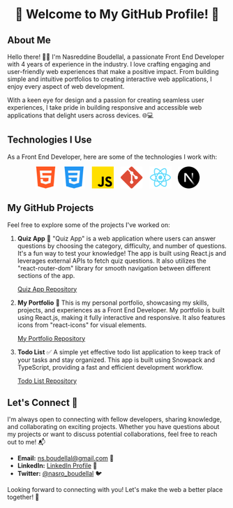 <!-- Add a Header Image -->
<!-- 
<p align="center">
  <img src="https://www12.0zz0.com/2023/07/27/08/312609497.jpg" alt="Header Image" width="530" height="720">
</p>
-->
<h1 align="center">👋 Welcome to My GitHub Profile! 🚀</h1>

## About Me

Hello there! 👨‍💻 I'm Nasreddine Boudellal, a passionate Front End Developer with 4 years of experience in the industry. I love crafting engaging and user-friendly web experiences that make a positive impact. From building simple and intuitive portfolios to creating interactive web applications, I enjoy every aspect of web development.

With a keen eye for design and a passion for creating seamless user experiences, I take pride in building responsive and accessible web applications that delight users across devices. 🌐💻

## Technologies I Use

As a Front End Developer, here are some of the technologies I work with:

<div align="center">
  <img src="logos/html5.png" alt="HTML5 Logo" width="50" height="50">&nbsp;&nbsp;&nbsp;
  <img src="logos/css3.png" alt="CSS3 Logo" width="50" height="50">&nbsp;&nbsp;&nbsp;
  <img src="logos/js.png" alt="JavaScript Logo" width="50" height="50">&nbsp;&nbsp;&nbsp;
  <img src="logos/git.png" alt="Git Logo" width="50" height="50">&nbsp;&nbsp;&nbsp;
  <img src="logos/react.png" alt="React.js Logo" width="50" height="50">&nbsp;&nbsp;&nbsp;
  <img src="logos/nextjs.png" alt="Next.js Logo" width="50" height="50">
</div>

## My GitHub Projects

Feel free to explore some of the projects I've worked on:

1. **Quiz App** 🎯
   "Quiz App" is a web application where users can answer questions by choosing the category, difficulty, and number of questions. It's a fun way to test your knowledge! The app is built using React.js and leverages external APIs to fetch quiz questions. It also utilizes the "react-router-dom" library for smooth navigation between different sections of the app.

   [Quiz App Repository](https://github.com/nasreddine19/Quiz-app)

2. **My Portfolio** 📂
   This is my personal portfolio, showcasing my skills, projects, and experiences as a Front End Developer. My portfolio is built using React.js, making it fully interactive and responsive. It also features icons from "react-icons" for visual elements.

   [My Portfolio Repository](https://github.com/nasreddine19/my-portfolio)

3. **Todo List** ✅
   A simple yet effective todo list application to keep track of your tasks and stay organized. This app is built using Snowpack and TypeScript, providing a fast and efficient development workflow.

   [Todo List Repository](https://github.com/nasreddine19/Todo-List)

## Let's Connect 🤝

I'm always open to connecting with fellow developers, sharing knowledge, and collaborating on exciting projects. Whether you have questions about my projects or want to discuss potential collaborations, feel free to reach out to me! 📬

- **Email:** [ns.boudellal@gmail.com](mailto:ns.boudellal@gmail.com) 📧
- **LinkedIn:** [LinkedIn Profile](https://www.linkedin.com/in/nasreddine-boudellal-2654b2285/) 💼
- **Twitter:** [@nasro_boudellal](https://twitter.com/nasro_boudellal) 🐦

Looking forward to connecting with you! Let's make the web a better place together! 🌈
